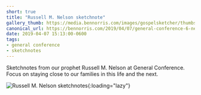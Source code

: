```yaml
---
short: true
title: "Russell M. Nelson sketchnote"
gallery_thumb: https://media.bennorris.com/images/gospelsketcher/thumbs/apr-19-4-nelson.jpg
canonical_url: https://bennorris.com/2019/04/07/general-conference-6-nelson-sketchnote
date: 2019-04-07 15:13:00-0600
tags:
- general conference
- sketchnotes
---
```


Sketchnotes from our prophet Russell M. Nelson at General Conference. Focus on staying close to our families in this life and the next.

![Russell M. Nelson sketchnotes](https://media.bennorris.com/images/gospelsketcher/general-conference/apr-2019/apr-19-4-nelson.jpg){:loading="lazy"}
